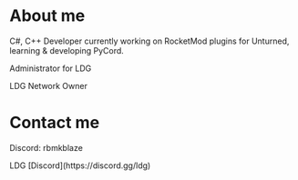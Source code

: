  <h1>
  About me
</h1>
<p>C#, C++ Developer currently working on RocketMod plugins for Unturned, learning & developing PyCord.</p>

<p>Administrator for LDG</p>
<p>LDG Network Owner</p>

<h1>Contact me</h1>
<p>Discord: rbmkblaze</p>
<p>LDG [Discord](https://discord.gg/ldg)
